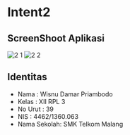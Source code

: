 # Intent2

## ScreenShoot Aplikasi
![2 1](https://cloud.githubusercontent.com/assets/22207275/20033474/d81764ba-a3d3-11e6-9f4c-c6fc8cae1f30.png)
![2 2](https://cloud.githubusercontent.com/assets/22207275/20033475/d81cfe7a-a3d3-11e6-943d-7e6befd171f5.png)

## Identitas 
* Nama : Wisnu Damar Priambodo
* Kelas : XII RPL 3
* No Urut : 39
* NIS : 4462/1360.063
* Nama Sekolah: SMK Telkom Malang
